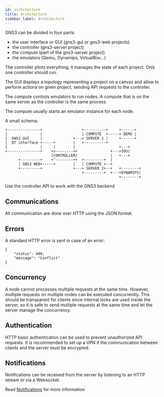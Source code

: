 ```yaml
---
id: architecture
title: Architecture
sidebar_label: Architecture
---
```


GNS3 can be divided in four parts:

- the user interface or GUI (gns3-gui or gns3-web projects)
- the controller (gns3-server project)
- the compute (part of the gns3-server project)
- the emulators (Qemu, Dynamips, VirtualBox…)

The controller pilots everything, it manages the state of each project. Only one controller should run.

The GUI displays a topology representing a project on a canvas and allow to perform actions on given project, sending API requests to the controller.

The compute controls emulators to run nodes. A compute that is on the same server as the controller is the same process.

The compute usually starts an emulator instance for each node.

A small schema:
```
+---------------+                  +----------+     +------+
|               |                  | COMPUTE  +-----> QEMU |
|  GNS3 GUI     |              +---> SERVER 1 |     +------+
|  QT interface +-----+        |   +----------+
|               |     |        |                    +---+
+---------------+    +v--------++               +--->IOU|
                     |CONTROLLER|               |   +---+
      +---------+    +^--------++  +---------+  |
      | GNS3 WEB+-----+        |   | COMPUTE +--+
      +---------+              +---> SERVER 2+--+   +--------+
                                   +---------+  +--->DYNAMIPS|
                                                    +--------+
```

Use the controller API to work with the GNS3 backend

## Communications
All communication are done over HTTP using the JSON format.

## Errors
A standard HTTP error is sent in case of an error:
```
{
    "status": 409,
    "message": "Conflict"
}
```

## Concurrency
A node cannot processes multiple requests at the same time. However, multiple requests on multiple nodes can be executed concurrently. This should be transparent for clients since internal locks are used inside the server, so it is safe to send multiple requests at the same time and let the server manage the concurrency.

## Authentication
HTTP basic authentication can be used to prevent unauthorized API requests. It is recommended to set up a VPN if the communication between clients and the server must be encrypted.

## Notifications
Notifications can be received from the server by listening to an HTTP stream or via a Websocket.

Read [Notifications](https://gns3-server.readthedocs.io/en/latest/controller_notifications.html) for more information
